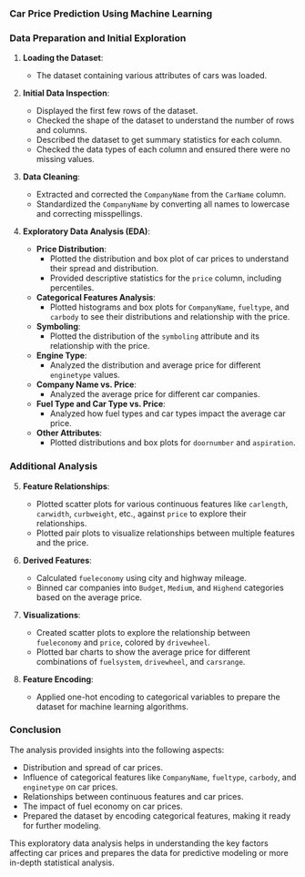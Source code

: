 ### Car Price Prediction Using Machine Learning 

### Data Preparation and Initial Exploration

1. **Loading the Dataset**:
   - The dataset containing various attributes of cars was loaded.

2. **Initial Data Inspection**:
   - Displayed the first few rows of the dataset.
   - Checked the shape of the dataset to understand the number of rows and columns.
   - Described the dataset to get summary statistics for each column.
   - Checked the data types of each column and ensured there were no missing values.

3. **Data Cleaning**:
   - Extracted and corrected the `CompanyName` from the `CarName` column.
   - Standardized the `CompanyName` by converting all names to lowercase and correcting misspellings.

4. **Exploratory Data Analysis (EDA)**:
   - **Price Distribution**:
     - Plotted the distribution and box plot of car prices to understand their spread and distribution.
     - Provided descriptive statistics for the `price` column, including percentiles.
   - **Categorical Features Analysis**:
     - Plotted histograms and box plots for `CompanyName`, `fueltype`, and `carbody` to see their distributions and relationship with the price.
   - **Symboling**:
     - Plotted the distribution of the `symboling` attribute and its relationship with the price.
   - **Engine Type**:
     - Analyzed the distribution and average price for different `enginetype` values.
   - **Company Name vs. Price**:
     - Analyzed the average price for different car companies.
   - **Fuel Type and Car Type vs. Price**:
     - Analyzed how fuel types and car types impact the average car price.
   - **Other Attributes**:
     - Plotted distributions and box plots for `doornumber` and `aspiration`.

### Additional Analysis

5. **Feature Relationships**:
   - Plotted scatter plots for various continuous features like `carlength`, `carwidth`, `curbweight`, etc., against `price` to explore their relationships.
   - Plotted pair plots to visualize relationships between multiple features and the price.

6. **Derived Features**:
   - Calculated `fueleconomy` using city and highway mileage.
   - Binned car companies into `Budget`, `Medium`, and `Highend` categories based on the average price.

7. **Visualizations**:
   - Created scatter plots to explore the relationship between `fueleconomy` and `price`, colored by `drivewheel`.
   - Plotted bar charts to show the average price for different combinations of `fuelsystem`, `drivewheel`, and `carsrange`.

8. **Feature Encoding**:
   - Applied one-hot encoding to categorical variables to prepare the dataset for machine learning algorithms.

### Conclusion

The analysis provided insights into the following aspects:
- Distribution and spread of car prices.
- Influence of categorical features like `CompanyName`, `fueltype`, `carbody`, and `enginetype` on car prices.
- Relationships between continuous features and car prices.
- The impact of fuel economy on car prices.
- Prepared the dataset by encoding categorical features, making it ready for further modeling.

This exploratory data analysis helps in understanding the key factors affecting car prices and prepares the data for predictive modeling or more in-depth statistical analysis.
